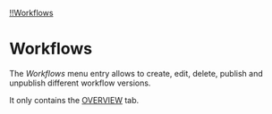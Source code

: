 [!!Workflows](ActindoWorkFlow)

# Workflows


The *Workflows* menu entry allows to create, edit, delete, publish and unpublish different workflow versions.

It only contains the [OVERVIEW](02a_Workflows.md) tab.
